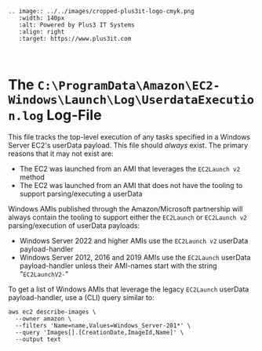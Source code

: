 ```{eval-rst}
.. image:: ../../images/cropped-plus3it-logo-cmyk.png
   :width: 140px
   :alt: Powered by Plus3 IT Systems
   :align: right
   :target: https://www.plus3it.com
```
<br>

# The `C:\ProgramData\Amazon\EC2-Windows\Launch\Log\UserdataExecution.log` Log-File

This file tracks the top-level execution of any tasks specified in a Windows Server EC2's userData payload. This file should _always_ exist. The primary reasons that it may not exist are:

- The EC2 was launched from an AMI that leverages the ``EC2Launch v2`` method
- The EC2 was launched from an AMI that does not have the tooling to support parsing/executing a userData

Windows AMIs published through the Amazon/Microsoft partnership will always contain the tooling to support either the ``EC2Launch`` or ``EC2Launch v2`` parsing/execution of userData payloads:
- Windows Server 2022 and higher AMIs use the ``EC2Launch v2`` userData payload-handler
- Windows Server 2012, 2016 and 2019 AMIs use the ``EC2Launch`` userData payload-handler unless their AMI-names start with the string "``EC2LaunchV2-``"

To get a list of Windows AMIs that leverage the legacy ``EC2Launch`` userData payload-handler, use a (CLI) query similar to:

```
aws ec2 describe-images \
  --owner amazon \
  --filters 'Name=name,Values=Windows_Server-201*' \
  --query 'Images[].[CreationDate,ImageId,Name]' \
  --output text
```

